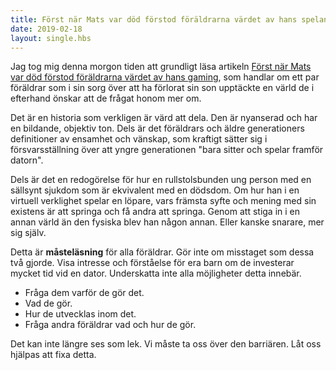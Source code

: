 ```yaml
---
title: Först när Mats var död förstod föräldrarna värdet av hans spelande →
date: 2019-02-18
layout: single.hbs
---
```


Jag tog mig denna morgon tiden att grundligt läsa artikeln [Först när Mats var död förstod föräldrarna värdet av hans gaming](https://www.svt.se/nyheter/utrikes/berattelsen-om-mats), som handlar om ett par föräldrar som i sin sorg över att ha förlorat sin son upptäckte en värld de i efterhand önskar att de frågat honom mer om.

Det är en historia som verkligen är värd att dela. Den är nyanserad och har en bildande, objektiv ton. Dels är det föräldrars och äldre generationers definitioner av ensamhet och vänskap, som kraftigt sätter sig i försvarsställning över att yngre generationen "bara sitter och spelar framför datorn".

Dels är det en redogörelse för hur en rullstolsbunden ung person med en sällsynt sjukdom som är ekvivalent med en dödsdom. Om hur han i en virtuell verklighet spelar en löpare, vars främsta syfte och mening med sin existens är att springa och få andra att springa. Genom att stiga in i en annan värld än den fysiska blev han någon annan. Eller kanske snarare, mer sig själv.

Detta är **måsteläsning** för alla föräldrar. Gör inte om misstaget som dessa två gjorde. Visa intresse och förståelse för era barn om de investerar mycket tid vid en dator. Underskatta inte alla möjligheter detta innebär.

 * Fråga dem varför de gör det. 
 * Vad de gör. 
 * Hur de utvecklas inom det.
 * Fråga andra föräldrar vad och hur de gör.

Det kan inte längre ses som lek. Vi måste ta oss över den barriären. Låt oss hjälpas att fixa detta.
